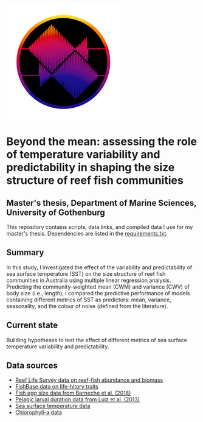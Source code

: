 ![logo](./msc_logo.png)

# Beyond the mean: assessing the role of temperature variability and predictability in shaping the size structure of reef fish communities
## Master's thesis, Department of Marine Sciences, University of Gothenburg

This repository contains scripts, data links, and compiled data I use for my master's thesis. Dependencies are listed in the [requirements.txt](https://github.com/codymoly/msc_thesis/blob/main/requirements.txt).

## Summary
In this study, I investigated the effect of the variability and predictability of sea surface temperature (SST) on the size structure of reef fish communities in Australia using multiple linear regression analysis. Predicting the community-weighted mean (CWM) and variance (CWV) of body size (i.e., length), I compared the predictive performance of models containing different metrics of SST as predictors: mean, variance, seasonality, and the colour of noise (defined from the literature).

## Current state
Building hypotheses to test the effect of different metrics of sea surface temperature variability and predictability.

## Data sources

* [Reef Life Survey data on reef-fish abundance and biomass](https://portal.aodn.org.au/search)
* [FishBase data on life-hitory traits](https://www.fishbase.se/search.php)
* [Fish egg size data from Barneche et al. (2018)](https://github.com/dbarneche/fishEggSize/blob/master/data/fishEggsMSData.csv)
* [Pelagic larval duration data from Luiz et al. (2013)](https://doi.org/10.1073/pnas.1304074110)
* [Sea surface temperature data](https://cds.climate.copernicus.eu/cdsapp#!/dataset/satellite-sea-surface-temperature?tab=form)
* [Chlorophyll-a data](https://cds.climate.copernicus.eu/cdsapp#!/dataset/satellite-ocean-colour?tab=form)

